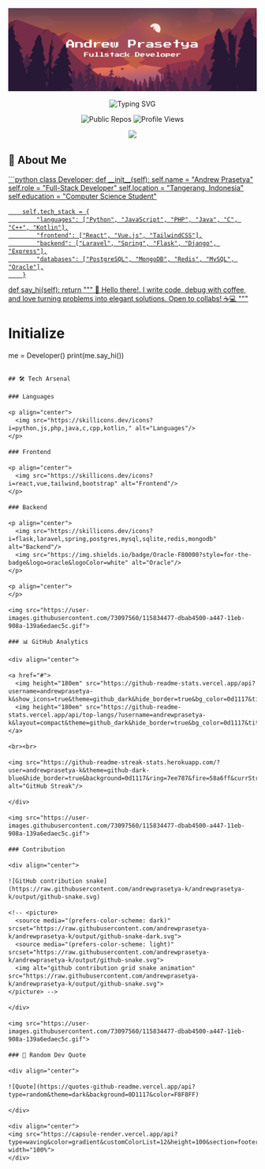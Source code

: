 <div align="center">
  
<img src='src/banner.png' alt='Personal banner showing Andrew Prasetya, Full Stack Developer'>

![Typing SVG](https://readme-typing-svg.herokuapp.com?font=JetBrains+Mono&weight=600&size=32&duration=3000&pause=1000&color=F8F8FF&center=true&vCenter=true&random=false&width=800&height=100&lines=Welcome+to+my+profile!;Let's+create+something+amazing!)

<p align="center">
  <!-- Core Stats -->
  <img src="https://img.shields.io/badge/dynamic/json?label=Public%20Repos&query=$.public_repos&url=https://api.github.com/users/andrewprasetya-k&style=for-the-badge&color=58a6ff&labelColor=0d1117&logo=github" alt="Public Repos"/>
  <img src="https://komarev.com/ghpvc/?username=andrewprasetya-k&label=Profile%20Views&color=5390d9&style=for-the-badge&labelColor=0d1117" alt="Profile Views"/>
</p>

<img src="https://user-images.githubusercontent.com/73097560/115834477-dbab4500-a447-11eb-908a-139a6edaec5c.gif">

</div>

## 🚀 About Me

<a href="#">
```python
class Developer:
    def __init__(self):
        self.name = "Andrew Prasetya"
        self.role = "Full-Stack Developer"
        self.location = "Tangerang, Indonesia"
        self.education = "Computer Science Student"

        self.tech_stack = {
            "languages": ["Python", "JavaScript", "PHP", "Java", "C", "C++", "Kotlin"],
            "frontend": ["React", "Vue.js", "TailwindCSS"],
            "backend": ["Laravel", "Spring", "Flask", "Django", "Express"],
            "databases": ["PostgreSQL", "MongoDB", "Redis", "MySQL", "Oracle"],
        }

def say_hi(self):
return """
👋 Hello there!.
I write code, debug with coffee, and love turning problems into elegant solutions.
Open to collabs! ☕💻
"""
</a>

# Initialize

me = Developer()
print(me.say_hi())

```

## 🛠️ Tech Arsenal

### Languages

<p align="center">
  <img src="https://skillicons.dev/icons?i=python,js,php,java,c,cpp,kotlin," alt="Languages"/>
</p>

### Frontend

<p align="center">
  <img src="https://skillicons.dev/icons?i=react,vue,tailwind,bootstrap" alt="Frontend"/>
</p>

### Backend

<p align="center">
  <img src="https://skillicons.dev/icons?i=flask,laravel,spring,postgres,mysql,sqlite,redis,mongodb" alt="Backend"/>
  <img src="https://img.shields.io/badge/Oracle-F80000?style=for-the-badge&logo=oracle&logoColor=white" alt="Oracle"/>
</p>

<p align="center">
</p>

<img src="https://user-images.githubusercontent.com/73097560/115834477-dbab4500-a447-11eb-908a-139a6edaec5c.gif">

### 📊 GitHub Analytics

<div align="center">

<a href="#">
  <img height="180em" src="https://github-readme-stats.vercel.app/api?username=andrewprasetya-k&show_icons=true&theme=github_dark&hide_border=true&bg_color=0d1117&title_color=7ee787&icon_color=58a6ff&text_color=c9d1d9&include_all_commits=true&count_private=true"/>
  <img height="180em" src="https://github-readme-stats.vercel.app/api/top-langs/?username=andrewprasetya-k&layout=compact&theme=github_dark&hide_border=true&bg_color=0d1117&title_color=7ee787&text_color=c9d1d9&langs_count=8"/>
</a>

<br><br>

<img src="https://github-readme-streak-stats.herokuapp.com/?user=andrewprasetya-k&theme=github-dark-blue&hide_border=true&background=0d1117&ring=7ee787&fire=58a6ff&currStreakLabel=c9d1d9&sideLabels=c9d1d9&dates=8b949e" alt="GitHub Streak"/>

</div>

<img src="https://user-images.githubusercontent.com/73097560/115834477-dbab4500-a447-11eb-908a-139a6edaec5c.gif">

### Contribution

<div align="center">

![GitHub contribution snake](https://raw.githubusercontent.com/andrewprasetya-k/andrewprasetya-k/output/github-snake.svg)

<!-- <picture>
  <source media="(prefers-color-scheme: dark)" srcset="https://raw.githubusercontent.com/andrewprasetya-k/andrewprasetya-k/output/github-snake-dark.svg">
  <source media="(prefers-color-scheme: light)" srcset="https://raw.githubusercontent.com/andrewprasetya-k/andrewprasetya-k/output/github-snake.svg">
  <img alt="github contribution grid snake animation" src="https://raw.githubusercontent.com/andrewprasetya-k/andrewprasetya-k/output/github-snake.svg">
</picture> -->

</div>

<img src="https://user-images.githubusercontent.com/73097560/115834477-dbab4500-a447-11eb-908a-139a6edaec5c.gif">

### 🎯 Random Dev Quote

<div align="center">

![Quote](https://quotes-github-readme.vercel.app/api?type=random&theme=dark&background=0D1117&color=F8F8FF)

</div>

<div align="center">
<img src="https://capsule-render.vercel.app/api?type=waving&color=gradient&customColorList=12&height=100&section=footer" width="100%">
</div>
```
